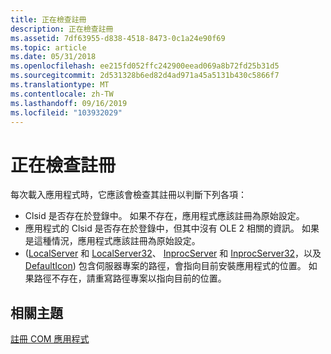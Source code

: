 ```yaml
---
title: 正在檢查註冊
description: 正在檢查註冊
ms.assetid: 7df63955-d838-4518-8473-0c1a24e90f69
ms.topic: article
ms.date: 05/31/2018
ms.openlocfilehash: ee215fd052ffc242900eead069a8b72fd25b31d5
ms.sourcegitcommit: 2d531328b6ed82d4ad971a45a5131b430c5866f7
ms.translationtype: MT
ms.contentlocale: zh-TW
ms.lasthandoff: 09/16/2019
ms.locfileid: "103932029"
---
```

# <a name="checking-registration"></a>正在檢查註冊

每次載入應用程式時，它應該會檢查其註冊以判斷下列各項：

-   Clsid 是否存在於登錄中。 如果不存在，應用程式應該註冊為原始設定。
-   應用程式的 Clsid 是否存在於登錄中，但其中沒有 OLE 2 相關的資訊。 如果是這種情況，應用程式應該註冊為原始設定。
-    ([LocalServer](localserver.md) 和 [LocalServer32](localserver32.md)、 [InprocServer](inprocserver.md) 和 [InprocServer32](inprocserver32.md)，以及 [DefaultIcon](defaulticon.md)) 包含伺服器專案的路徑，會指向目前安裝應用程式的位置。 如果路徑不存在，請重寫路徑專案以指向目前的位置。

## <a name="related-topics"></a>相關主題

<dl> <dt>

[註冊 COM 應用程式](registering-com-applications.md)
</dt> </dl>

 

 




